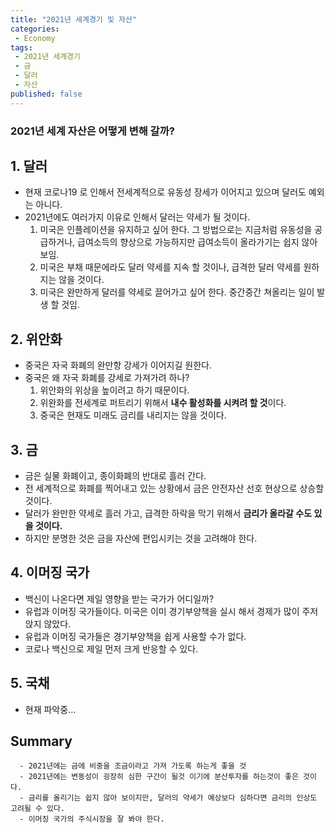 ```yaml
---
title: "2021년 세계경기 및 자산"
categories:
 - Economy
tags:
 - 2021년 세계경기
 - 금
 - 달러
 - 자산
published: false
---
```


### 2021년 세계 자산은 어떻게 변해 갈까?
## 1. 달러
- 현재 코로나19 로 인해서 전세계적으로 유동성 장세가 이어지고 있으며 달러도 예외는 아니다.
- 2021년에도 여러가지 이유로 인해서 달러는 약세가 될 것이다.
    1. 미국은 인플레이션을 유지하고 싶어 한다. 그 방법으로는 지금처럼 유동성을 공급하거나,
    급여소득의 향상으로 가능하지만 급여소득이 올라가기는 쉽지 않아 보임.
    2. 미국은 부채 때문에라도 달러 약세를 지속 할 것이나, 급격한 달러 약세를 원하지는 않을 것이다.
    3. 미국은 완만하게 달러를 약세로 끌어가고 싶어 한다. 중간중간 쳐올리는 일이 발생 할 것임.

## 2. 위안화
 - 중국은 자국 화폐의 완만항 강세가 이어지길 원한다.
 - 중국은 왜 자국 화폐를 강세로 가져가려 하나?
    1. 위안화의 위상을 높이려고 하기 때문이다.
    2. 위완화를 전세계로 퍼트리기 위해서 **내수 활성화를 시켜려 할 것**이다.
    3. 중국은 현재도 미래도 금리를 내리지는 않을 것이다.  

## 3. 금
 - 금은 실물 화폐이고, 종이화폐의 반대로 흘러 간다.
 - 전 세계적으로 화폐를 찍어내고 있는 상황에서 금은 안전자산 선호 현상으로 상승할 것이다.
 - 달러가 완만한 약세로 흘러 가고, 급격한 하락을 막기 위해서 **금리가 올라갈 수도 있을 것이다.**<br>
 - 하지만 분명한 것은 금을 자산에 편입시키는 것을 고려해야 한다.

## 4. 이머징 국가
 - 백신이 나온다면 제일 영향을 받는 국가가 어디일까?
 - 유럽과 이머징 국가들이다. 미국은 이미 경기부양책을 실시 해서 경제가 많이 주저앉지 않았다.
 - 유럽과 이머징 국가들은 경기부양책을 쉽게 사용할 수가 없다.
 - 코로나 백신으로 제일 먼저 크게 반응할 수 있다.<br>
 
## 5. 국채
- 현재 파악중...
 
## Summary
```
  - 2021년에는 금에 비중을 조금이라고 가져 가도록 하는게 좋을 것
  - 2021년에는 변동성이 굉장히 심한 구간이 될것 이기에 분산투자를 하는것이 좋은 것이다.
  - 금리를 올리기는 쉽지 않아 보이지만, 달러의 약세가 예상보다 심하다면 금리의 인상도 고려될 수 있다.
  - 이머징 국가의 주식시장을 잘 봐야 한다.
  ```